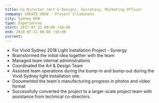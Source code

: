 ```yaml
---
title: Co-Director (Art & Design), Secretary, Marketing Officer
company: CREATE UNSW - Project Illuminate
city: Sydney NSW
type: Experiences
start: 2017-07-31 00:00 +10:00
end: 2018-07-31 00:00 +10:00
current:
---
```

- For Vivid Sydney 2018 Light Installation Project - Synergy
- Brainstormed the initial idea together with the team
- Managed team internal administrations
- Coordinated the Art & Design Team
- Assisted team operations during the bump-in and bump-out during the Vivid Sydney light installation site.
- Documented the team's manufacturing progress in photos and video format
- Successfully converted the project to a larger-scale project team with assistance from technical co-directors.